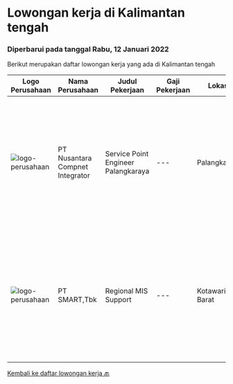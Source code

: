 
  # Lowongan kerja di Kalimantan tengah

  ### Diperbarui pada tanggal Rabu, 12 Januari 2022

  Berikut merupakan daftar lowongan kerja yang ada di Kalimantan tengah

  |Logo Perusahaan | Nama Perusahaan | Judul Pekerjaan | Gaji Pekerjaan | Lokasi | Deskripsi | Tanggal diunggah | Pranala |
  | -------------- | --------------- | --------------- | --------- | --------- | -------------- | ------- | ----------- |
  |![logo-perusahaan](https://image-service-cdn.seek.com.au/faf1379cb2f8ff5c87162dc20c60c0d2f63dba1c/ee4dce1061f3f616224767ad58cb2fc751b8d2dc)|PT Nusantara Compnet Integrator|Service Point Engineer Palangkaraya|---|Palangkaraya|S1 Teknik Komputer, Ilmu Komputer, Teknik Informatika atau Ilmu Komputer lainnya. Memiliki pengalaman minimal 1 tahun, fresh graduate dipersilahkan...|Kamis, 06 Januari 2022|https://www.jobstreet.co.id/id/job/service-point-engineer-palangkaraya-3744961?token=0~4e2647f4-8927-485b-9cb7-547be7c98fa4&sectionRank=1&jobId=jobstreet-id-job-3744961|
|![logo-perusahaan](https://image-service-cdn.seek.com.au/e0f2789e04f1707f717e820cb0fceb109a953b16/ee4dce1061f3f616224767ad58cb2fc751b8d2dc)|PT SMART,Tbk|Regional MIS Support|---|Kotawaringin Barat|Job Description:  Provides customer support services to internal and external customers. Applies working knowledge of day to day operating environment...|Rabu, 15 Desember 2021|https://www.jobstreet.co.id/id/job/regional-mis-support-3722970?token=0~4e2647f4-8927-485b-9cb7-547be7c98fa4&sectionRank=2&jobId=jobstreet-id-job-3722970|


  [Kembali ke daftar lowongan kerja 🔙](../README.md#daftar-lowongan-kerja)
  